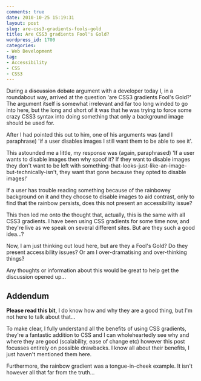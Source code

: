 ```yaml
---
comments: true
date: 2010-10-25 15:19:31
layout: post
slug: are-css3-gradients-fools-gold
title: Are CSS3 gradients Fool's Gold?
wordpress_id: 1700
categories:
- Web Development
tag:
- Accessibility
- CSS
- CSS3
---
```


During a <del>discussion</del> <del>debate</del> argument with a developer today I, in a roundabout way, arrived at the question 'are CSS3 gradients Fool's Gold?' The argument itself is somewhat irrelevant and far too long winded to go into here, but the long and short of it was that he was trying to force some crazy CSS3 syntax into doing something that only a background image should be used for.

After I had pointed this out to him, one of his arguments was (and I paraphrase) 'if a user disables images I still want them to be able to see it'.

This astounded me a little, my response was (again, paraphrased) 'If a user wants to disable images then why spoof it? If they want to disable images they don't want to be left with something-that-looks-just-like-an-image-but-technically-isn't, they want that gone because they opted to disable images!'

If a user has trouble reading something because of the rainbowey background on it and they choose to disable images to aid contrast, only to find that the rainbow persists, does this not present an accessibility issue?

This then led me onto the thought that, actually, this is the same with all CSS3 gradients. I have been using CSS gradients for some time now, and they're live as we speak on several different sites. But are they such a good idea...?

Now, I am just thinking out loud here, but are they a Fool's Gold? Do they present accessibility issues? Or am I over-dramatising and over-thinking things?

Any thoughts or information about this would be great to help get the discussion opened up...



## Addendum





**Please read this bit**, I do know how and why they are a good thing, but I'm not here to talk about that...



To make clear, I fully understand all the benefits of using CSS gradients, they're a fantastic addition to CSS and I can wholeheartedly see why and where they are good (scalability, ease of change etc) however this post focusses entirely on possible drawbacks. I know all about their benefits, I just haven't mentioned them here.

Furthermore, the rainbow gradient was a tongue-in-cheek example. It isn't however all that far from the truth...
